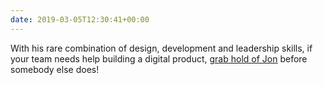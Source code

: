 ```yaml
---
date: 2019-03-05T12:30:41+00:00
---
```

With his rare combination of design, development and leadership skills, if your team needs help building a digital product, [grab hold of Jon](https://twitter.com/roobottom/status/1102896958736351232) before somebody else does!